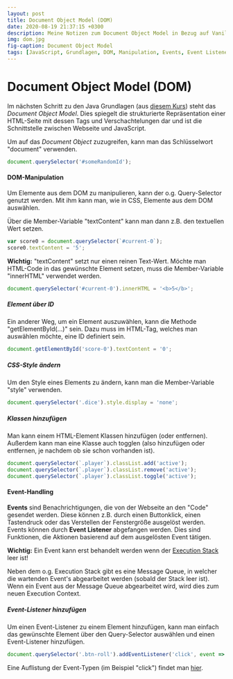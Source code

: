 ```yaml
---
layout: post
title: Document Object Model (DOM)
date: 2020-08-19 21:37:15 +0300
description: Meine Notizen zum Document Object Model in Bezug auf Vanilla JavaScript.
img: dom.jpg
fig-caption: Document Object Model
tags: [JavaScript, Grundlagen, DOM, Manipulation, Events, Event Listener]
---
```

# Document Object Model (DOM)

Im nächsten Schritt zu den Java Grundlagen (aus [diesem Kurs](https://www.udemy.com/course/the-complete-javascript-course/)) steht das _Document Object Model_. Dies spiegelt die strukturierte Repräsentation einer HTML-Seite mit dessen Tags und Verschachtelungen dar und ist die Schnittstelle zwischen Webseite und JavaScript.

Um auf das _Document Object_ zuzugreifen, kann man das Schlüsselwort "document" verwenden.

```javascript
document.querySelector('#someRandomId');
```

#### DOM-Manipulation

Um Elemente aus dem DOM zu manipulieren, kann der o.g. Query-Selector genutzt werden. Mit ihm kann man, wie in CSS, Elemente aus dem DOM auswählen.

Über die Member-Variable "textContent" kann man dann z.B. den textuellen Wert setzen.

```javascript
var score0 = document.querySelector(`#current-0`);
score0.textContent = '5';
```

__Wichtig:__ "textContent" setzt nur einen reinen Text-Wert. Möchte man HTML-Code in das gewünschte Element setzen, muss die Member-Variable "innerHTML" verwendet werden.

```javascript
document.querySelector('#current-0').innerHTML = '<b>5</b>';
```

##### Element über ID

Ein anderer Weg, um ein Element auszuwählen, kann die Methode "getElementById(...)" sein. Dazu muss im HTML-Tag, welches man auswählen möchte, eine ID definiert sein.

```javascript
document.getElementById('score-0').textContent = '0';
```

##### CSS-Style ändern

Um den Style eines Elements zu ändern, kann man die Member-Variable "style" verwenden.

```javascript
document.querySelector('.dice').style.display = 'none';
```

##### Klassen hinzufügen

Man kann einem HTML-Element Klassen hinzufügen (oder entfernen). Außerdem kann man eine Klasse auch togglen (also hinzufügen oder entfernen, je nachdem ob sie schon vorhanden ist).

```javascript
document.querySelector(`.player`).classList.add('active');
document.querySelector(`.player`).classList.remove('active');
document.querySelector(`.player`).classList.toggle('active');
```

#### Event-Handling

**Events** sind Benachrichtigungen, die von der Webseite an den "Code" gesendet werden. Diese können z.B. durch einen Buttonklick, einen Tastendruck oder das Verstellen der Fenstergröße ausgelöst werden. Events können durch **Event Listener** abgefangen werden. Dies sind Funktionen, die Aktionen basierend auf dem ausgelösten Event tätigen.

**Wichtig:** Ein Event kann erst behandelt werden wenn der [Execution Stack](http://davidshariff.com/blog/what-is-the-execution-context-in-javascript/) leer ist!

Neben dem o.g. Execution Stack gibt es eine Message Queue, in welcher die wartenden Event's abgearbeitet werden (sobald der Stack leer ist). Wenn ein Event aus der Message Queue abgearbeitet wird, wird dies zum neuen Execution Context.

##### Event-Listener hinzufügen

Um einen Event-Listener zu einem Element hinzufügen, kann man einfach das gewünschte Element über den Query-Selector auswählen und einen Event-Listener hinzufügen.

```javascript
document.querySelector('.btn-roll').addEventListener('click', event => {})
```

Eine Auflistung der Event-Typen (im Beispiel "click") findet man [hier](https://developer.mozilla.org/de/docs/Web/Events).

